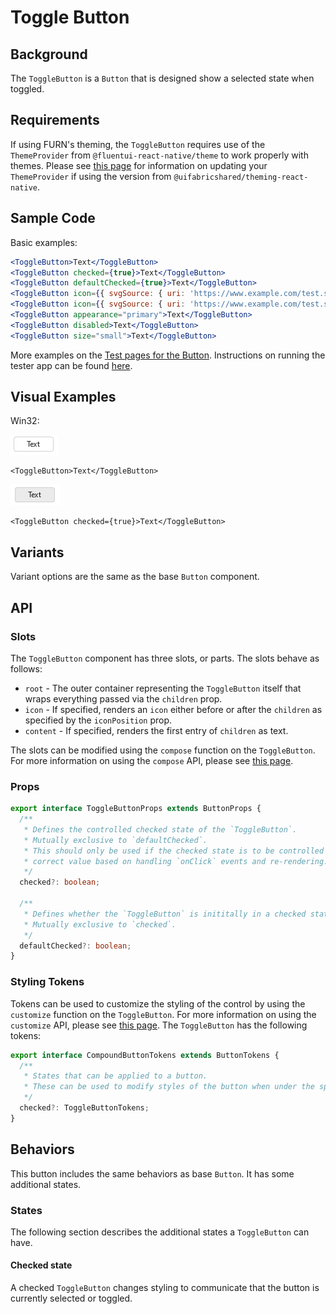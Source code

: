 # Toggle Button

## Background

The `ToggleButton` is a `Button` that is designed show a selected state when toggled.

## Requirements

If using FURN's theming, the `ToggleButton` requires use of the `ThemeProvider` from `@fluentui-react-native/theme` to work properly with themes. Please see [this page](../../../../../docs/pages/Guides/UpdateThemeProvider.md) for information on updating your `ThemeProvider` if using the version from `@uifabricshared/theming-react-native`.

## Sample Code

Basic examples:

```jsx
<ToggleButton>Text</ToggleButton>
<ToggleButton checked={true}>Text</ToggleButton>
<ToggleButton defaultChecked={true}>Text</ToggleButton>
<ToggleButton icon={{ svgSource: { uri: 'https://www.example.com/test.svg', viewBox: '0 0 100 100' } }} />
<ToggleButton icon={{ svgSource: { uri: 'https://www.example.com/test.svg', viewBox: '0 0 100 100' } }}>Text</ToggleButton>
<ToggleButton appearance="primary">Text</ToggleButton>
<ToggleButton disabled>Text</ToggleButton>
<ToggleButton size="small">Text</ToggleButton>
```

More examples on the [Test pages for the Button](../../../../../apps/fluent-tester/src/FluentTester/TestComponents/ButtonExperimental). Instructions on running the tester app can be found [here](../../../../../apps/fluent-tester/README.md).

## Visual Examples

Win32:

![ToggleButton with text on win32 example](../../assets/togglebutton_example_win32.png)

```tsx
<ToggleButton>Text</ToggleButton>
```

![ToggleButton with text and checked state on win32 example](../../assets/togglebutton_checked_example_win32.png)

```tsx
<ToggleButton checked={true}>Text</ToggleButton>
```

## Variants

Variant options are the same as the base `Button` component.

## API

### Slots

The `ToggleButton` component has three slots, or parts. The slots behave as follows:

- `root` - The outer container representing the `ToggleButton` itself that wraps everything passed via the `children` prop.
- `icon` - If specified, renders an `icon` either before or after the `children` as specified by the `iconPosition` prop.
- `content` - If specified, renders the first entry of `children` as text.

The slots can be modified using the `compose` function on the `ToggleButton`. For more information on using the `compose` API, please see [this page](../../../../framework/composition/README.md).

### Props

```ts
export interface ToggleButtonProps extends ButtonProps {
  /**
   * Defines the controlled checked state of the `ToggleButton`.
   * Mutually exclusive to `defaultChecked`.
   * This should only be used if the checked state is to be controlled at a higher level and there is a plan to pass the
   * correct value based on handling `onClick` events and re-rendering.
   */
  checked?: boolean;

  /**
   * Defines whether the `ToggleButton` is inititally in a checked state or not when rendered.
   * Mutually exclusive to `checked`.
   */
  defaultChecked?: boolean;
}
```

### Styling Tokens

Tokens can be used to customize the styling of the control by using the `customize` function on the `ToggleButton`. For more information on using the `customize` API, please see [this page](../../../../framework/composition/README.md). The `ToggleButton` has the following tokens:

```ts
export interface CompoundButtonTokens extends ButtonTokens {
  /**
   * States that can be applied to a button.
   * These can be used to modify styles of the button when under the specified state.
   */
  checked?: ToggleButtonTokens;
}
```

## Behaviors

This button includes the same behaviors as base `Button`. It has some additional states.

### States

The following section describes the additional states a `ToggleButton` can have.

#### Checked state

A checked `ToggleButton` changes styling to communicate that the button is currently selected or toggled.
